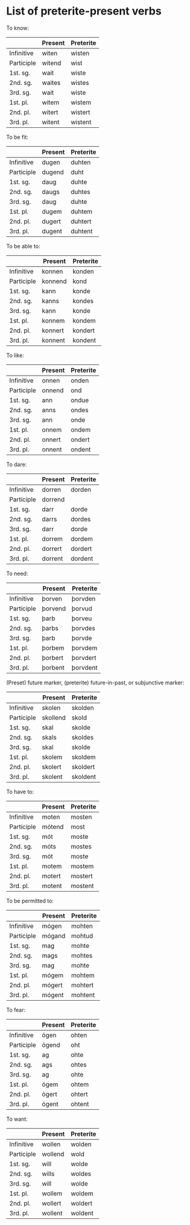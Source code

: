 # List of preterite-present verbs

To know:

|            | Present | Preterite |
| ---------- | ------- | --------- |
| Infinitive | witen   | wisten    |
| Participle | witend  | wist      |
| 1st. sg.   | wait    | wiste     |
| 2nd. sg.   | waites  | wistes    |
| 3rd. sg.   | wait    | wiste     |
| 1st. pl.   | witem   | wistem    |
| 2nd. pl.   | witert  | wistert   |
| 3rd. pl.   | witent  | wistent   |

To be fit:

|            | Present | Preterite |
| ---------- | ------- | --------- |
| Infinitive | dugen   | duhten    |
| Participle | dugend  | duht      |
| 1st. sg.   | daug    | duhte     |
| 2nd. sg.   | daugs   | duhtes    |
| 3rd. sg.   | daug    | duhte     |
| 1st. pl.   | dugem   | duhtem    |
| 2nd. pl.   | dugert  | duhtert   |
| 3rd. pl.   | dugent  | duhtent   |

To be able to:

|            | Present | Preterite |
| ---------- | ------- | --------- |
| Infinitive | konnen  | konden    |
| Participle | konnend | kond      |
| 1st. sg.   | kann    | konde     |
| 2nd. sg.   | kanns   | kondes    |
| 3rd. sg.   | kann    | konde     |
| 1st. pl.   | konnem  | kondem    |
| 2nd. pl.   | konnert | kondert   |
| 3rd. pl.   | konnent | kondent   |

To like:

|            | Present | Preterite |
| ---------- | ------- | --------- |
| Infinitive | onnen   | onden     |
| Participle | onnend  | ond       |
| 1st. sg.   | ann     | ondue     |
| 2nd. sg.   | anns    | ondes     |
| 3rd. sg.   | ann     | onde      |
| 1st. pl.   | onnem   | ondem     |
| 2nd. pl.   | onnert  | ondert    |
| 3rd. pl.   | onnent  | ondent    |

To dare:

|            | Present | Preterite |
| ---------- | ------- | --------- |
| Infinitive | dorren  | dorden    |
| Participle | dorrend |           |
| 1st. sg.   | darr    | dorde     |
| 2nd. sg.   | darrs   | dordes    |
| 3rd. sg.   | darr    | dorde     |
| 1st. pl.   | dorrem  | dordem    |
| 2nd. pl.   | dorrert | dordert   |
| 3rd. pl.   | dorrent | dordent   |

To need:

|            | Present | Preterite |
| ---------- | ------- | --------- |
| Infinitive | þorven  | þorvden   |
| Participle | þorvend | þorvud    |
| 1st. sg.   | þarb    | þorveu    |
| 2nd. sg.   | þarbs   | þorvdes   |
| 3rd. sg.   | þarb    | þorvde    |
| 1st. pl.   | þorbem  | þorvdem   |
| 2nd. pl.   | þorbert | þorvdert  |
| 3rd. pl.   | þorbent | þorvdent  |

(Preset) future marker, (preterite) future-in-past, or subjunctive marker:

|            | Present  | Preterite |
| ---------- | -------- | --------- |
| Infinitive | skolen   | skolden   |
| Participle | skollend | skold     |
| 1st. sg.   | skal     | skolde    |
| 2nd. sg.   | skals    | skoldes   |
| 3rd. sg.   | skal     | skolde    |
| 1st. pl.   | skolem   | skoldem   |
| 2nd. pl.   | skolert  | skoldert  |
| 3rd. pl.   | skolent  | skoldent  |

To have to:

|            | Present | Preterite |
| ---------- | ------- | --------- |
| Infinitive | moten   | mosten    |
| Participle | mótend  | most      |
| 1st. sg.   | mót     | moste     |
| 2nd. sg.   | móts    | mostes    |
| 3rd. sg.   | mót     | moste     |
| 1st. pl.   | motem   | mostem    |
| 2nd. pl.   | motert  | mostert   |
| 3rd. pl.   | motent  | mostent   |

To be permitted to:

|            | Present | Preterite |
| ---------- | ------- | --------- |
| Infinitive | mógen   | mohten    |
| Participle | mógand  | mohtud    |
| 1st. sg.   | mag     | mohte     |
| 2nd. sg.   | mags    | mohtes    |
| 3rd. sg.   | mag     | mohte     |
| 1st. pl.   | mógem   | mohtem    |
| 2nd. pl.   | mógert  | mohtert   |
| 3rd. pl.   | mógent  | mohtent   |

To fear:

|            | Present | Preterite |
| ---------- | ------- | --------- |
| Infinitive | ógen    | ohten     |
| Participle | ógend   | oht       |
| 1st. sg.   | ag      | ohte      |
| 2nd. sg.   | ags     | ohtes     |
| 3rd. sg.   | ag      | ohte      |
| 1st. pl.   | ógem    | ohtem     |
| 2nd. pl.   | ógert   | ohtert    |
| 3rd. pl.   | ógent   | ohtent    |

To want:

|            | Present | Preterite |
| ---------- | ------- | --------- |
| Infinitive | wollen  | wolden    |
| Participle | wollend | wold      |
| 1st. sg.   | will    | wolde     |
| 2nd. sg.   | wills   | woldes    |
| 3rd. sg.   | will    | wolde     |
| 1st. pl.   | wollem  | woldem    |
| 2nd. pl.   | wollert | woldert   |
| 3rd. pl.   | wollent | woldent   |
